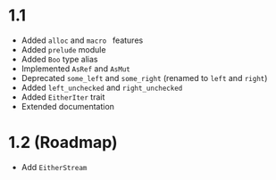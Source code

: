 # 1.1
- Added ```alloc``` and ```macro ``` features
- Added ```prelude``` module
- Added ```Boo``` type alias
- Implemented ```AsRef``` and ```AsMut```
- Deprecated ```some_left``` and ```some_right``` (renamed to ```left``` and ```right```)
- Added ```left_unchecked``` and ```right_unchecked```
- Added ```EitherIter``` trait
- Extended documentation

# 1.2 (Roadmap)
- Add ```EitherStream```